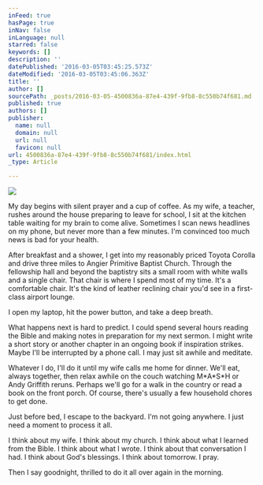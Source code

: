 ```yaml
---
inFeed: true
hasPage: true
inNav: false
inLanguage: null
starred: false
keywords: []
description: ''
datePublished: '2016-03-05T03:45:25.573Z'
dateModified: '2016-03-05T03:45:06.363Z'
title: ''
author: []
sourcePath: _posts/2016-03-05-4500836a-87e4-439f-9fb8-8c550b74f681.md
published: true
authors: []
publisher:
  name: null
  domain: null
  url: null
  favicon: null
url: 4500836a-87e4-439f-9fb8-8c550b74f681/index.html
_type: Article

---
```

![](https://the-grid-user-content.s3-us-west-2.amazonaws.com/f06df92c-105a-49e8-a360-cbf51dd64202.jpg)

My day begins with silent prayer and a cup of coffee. As my wife, a teacher, rushes around the house preparing to leave for school, I sit at the kitchen table waiting for my brain to come alive. Sometimes I scan news headlines on my phone, but never more than a few minutes. I'm convinced too much news is bad for your health. 

After breakfast and a shower, I get into my reasonably priced Toyota Corolla and drive three miles to Angier Primitive Baptist Church. Through the fellowship hall and beyond the baptistry sits a small room with white walls and a single chair. That chair is where I spend most of my time. It's a comfortable chair. It's the kind of leather reclining chair you'd see in a first-class airport lounge. 

I open my laptop, hit the power button, and take a deep breath. 

What happens next is hard to predict. I could spend several hours reading the Bible and making notes in preparation for my next sermon. I might write a short story or another chapter in an ongoing book if inspiration strikes. Maybe I'll be interrupted by a phone call. I may just sit awhile and meditate. 

Whatever I do, I'll do it until my wife calls me home for dinner. We'll eat, always together, then relax awhile on the couch watching M\*A\*S\*H or Andy Griffith reruns. Perhaps we'll go for a walk in the country or read a book on the front porch. Of course, there's usually a few household chores to get done. 

Just before bed, I escape to the backyard. I'm not going anywhere. I just need a moment to process it all. 

I think about my wife. I think about my church. I think about what I learned from the Bible. I think about what I wrote. I think about that conversation I had. I think about God's blessings. I think about tomorrow. I pray. 

Then I say goodnight, thrilled to do it all over again in the morning.